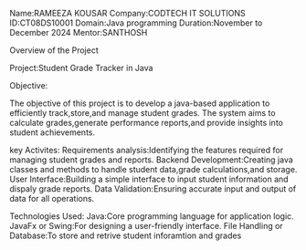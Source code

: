 Name:RAMEEZA KOUSAR
Company:CODTECH IT SOLUTIONS
ID:CT08DS10001
Domain:Java programming
Duration:November to December 2024
Mentor:SANTHOSH

Overview of the Project

Project:Student Grade Tracker in Java

Objective:

The objective of this project is to develop a java-based application to efficiently track,store,and manage student grades.
The system aims to calculate grades,generate performance reports,and provide insights into student achievements.

key Activites:
Requirements analysis:Identifying the features required for managing student grades and reports.
Backend Development:Creating java classes and methods to handle student data,grade calculations,and storage.
User Interface:Building a simple interface to input student information and dispaly grade reports.
Data Validation:Ensuring accurate input and output of data for all operations.

Technologies Used:
Java:Core programming language for application logic.
JavaFx or Swing:For designing a user-friendly interface.
File Handling or Database:To store and retrive student inforamtion and grades

